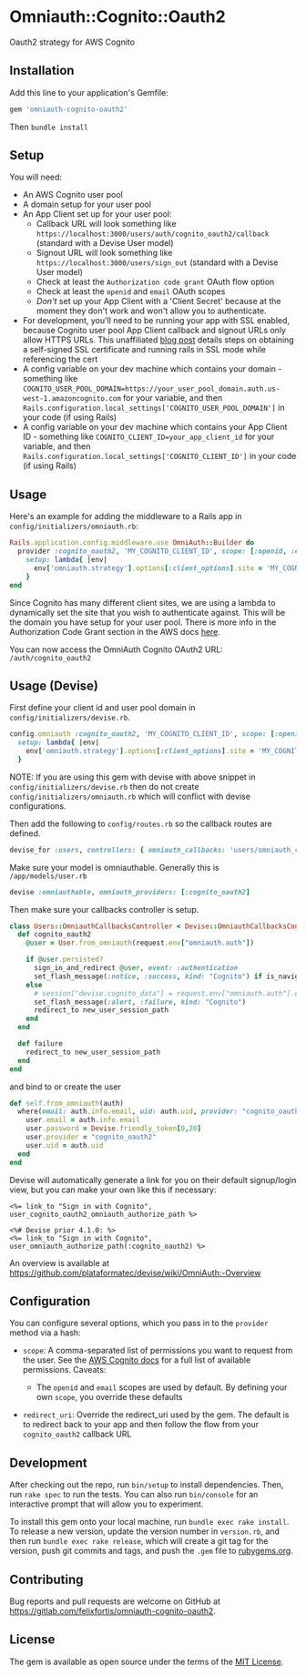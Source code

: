 # Omniauth::Cognito::Oauth2

Oauth2 strategy for AWS Cognito

## Installation

Add this line to your application's Gemfile:

```ruby
gem 'omniauth-cognito-oauth2'
```
Then `bundle install`

## Setup

You will need:

 - An AWS Cognito user pool
 - A domain setup for your user pool
 - An App Client set up for your user pool:
   - Callback URL will look something like `https://localhost:3000/users/auth/cognito_oauth2/callback` (standard with a Devise User model)
   - Signout URL will look something like `https://localhost:3000/users/sign_out` (standard with a Devise User model)
   - Check at least the `Authorization code grant` OAuth flow option
   - Check at least the `openid` and `email` OAuth scopes
   - *Don't* set up your App Client with a 'Client Secret' because at the moment they don't work and won't allow you to authenticate.
 - For development, you'll need to be running your app with SSL enabled, because Cognito user pool App Client callback and signout URLs only allow HTTPS URLs. This unaffiliated [blog post](https://madeintandem.com/blog/rails-local-development-https-using-self-signed-ssl-certificate/) details steps on obtaining a self-signed SSL certificate and running rails in SSL mode while referencing the cert
 - A config variable on your dev machine which contains your domain - something like `COGNITO_USER_POOL_DOMAIN=https://your_user_pool_domain.auth.us-west-1.amazoncognito.com` for your variable, and then `Rails.configuration.local_settings['COGNITO_USER_POOL_DOMAIN']` in your code (if using Rails)
 - A config variable on your dev machine which contains your App Client ID - something like `COGNITO_CLIENT_ID=your_app_client_id` for your variable, and then `Rails.configuration.local_settings['COGNITO_CLIENT_ID']` in your code (if using Rails)

## Usage

Here's an example for adding the middleware to a Rails app in `config/initializers/omniauth.rb`:

```ruby
Rails.application.config.middleware.use OmniAuth::Builder do
  provider :cognito_oauth2, 'MY_COGNITO_CLIENT_ID', scope: [:openid, :email],
    setup: lambda{ |env|
      env['omniauth.strategy'].options[:client_options].site = 'MY_COGNITO_USER_POOL_DOMAIN'
    }
end
```

Since Cognito has many different client sites, we are using a lambda to dynamically set the site that you wish to authenticate against. This will be the domain you have setup for your user pool. There is more info in the Authorization Code Grant section in the AWS docs [here](https://aws.amazon.com/blogs/mobile/understanding-amazon-cognito-user-pool-oauth-2-0-grants/).

You can now access the OmniAuth Cognito OAuth2 URL: `/auth/cognito_oauth2`

## Usage (Devise)

First define your client id and user pool domain in `config/initializers/devise.rb`.

```ruby
config.omniauth :cognito_oauth2, 'MY_COGNITO_CLIENT_ID', scope: [:openid, :email],
  setup: lambda{ |env|
    env['omniauth.strategy'].options[:client_options].site = 'MY_COGNITO_USER_POOL_DOMAIN'
  }
```

NOTE: If you are using this gem with devise with above snippet in `config/initializers/devise.rb` then do not create `config/initializers/omniauth.rb` which will conflict with devise configurations.

Then add the following to `config/routes.rb` so the callback routes are defined.

```ruby
devise_for :users, controllers: { omniauth_callbacks: 'users/omniauth_callbacks' }
```

Make sure your model is omniauthable. Generally this is `/app/models/user.rb`

```ruby
devise :omniauthable, omniauth_providers: [:cognito_oauth2]
```

Then make sure your callbacks controller is setup.

```ruby
class Users::OmniauthCallbacksController < Devise::OmniauthCallbacksController
  def cognito_oauth2
    @user = User.from_omniauth(request.env["omniauth.auth"])

    if @user.persisted?
      sign_in_and_redirect @user, event: :authentication
      set_flash_message(:notice, :success, kind: "Cognito") if is_navigational_format?
    else
      # session["devise.cognito_data"] = request.env["omniauth.auth"].except("extra", "provider") # causes cookie overflow - consider creating a session table in your DB to store large session info https://stackoverflow.com/questions/9473808/cookie-overflow-in-rails-application
      set_flash_message(:alert, :failure, kind: "Cognito")
      redirect_to new_user_session_path
    end
  end

  def failure
    redirect_to new_user_session_path
  end
end
```

and bind to or create the user

```ruby
def self.from_omniauth(auth)
  where(email: auth.info.email, uid: auth.uid, provider: "cognito_oauth2").first_or_create! do |user|
    user.email = auth.info.email
    user.password = Devise.friendly_token[0,20]
    user.provider = "cognito_oauth2"
    user.uid = auth.uid
  end
end
```

Devise will automatically generate a link for you on their default signup/login view, but you can make your own like this if necessary:

```erb
<%= link_to "Sign in with Cognito", user_cognito_oauth2_omniauth_authorize_path %>

<%# Devise prior 4.1.0: %>
<%= link_to "Sign in with Cognito", user_omniauth_authorize_path(:cognito_oauth2) %>
```

An overview is available at https://github.com/plataformatec/devise/wiki/OmniAuth:-Overview

## Configuration

You can configure several options, which you pass in to the `provider` method via a hash:

* `scope`: A comma-separated list of permissions you want to request from the user. See the [AWS Cognito docs](https://aws.amazon.com/blogs/mobile/understanding-amazon-cognito-user-pool-oauth-2-0-grants/) for a full list of available permissions. Caveats:
  * The `openid` and `email` scopes are used by default. By defining your own `scope`, you override these defaults

* `redirect_uri`: Override the redirect_uri used by the gem. The default is to redirect back to your app and then follow the flow from your `cognito_oauth2` callback URL

## Development

After checking out the repo, run `bin/setup` to install dependencies. Then, run `rake spec` to run the tests. You can also run `bin/console` for an interactive prompt that will allow you to experiment.

To install this gem onto your local machine, run `bundle exec rake install`. To release a new version, update the version number in `version.rb`, and then run `bundle exec rake release`, which will create a git tag for the version, push git commits and tags, and push the `.gem` file to [rubygems.org](https://rubygems.org).

## Contributing

Bug reports and pull requests are welcome on GitHub at https://gitlab.com/felixfortis/omniauth-cognito-oauth2.


## License

The gem is available as open source under the terms of the [MIT License](https://opensource.org/licenses/MIT).
